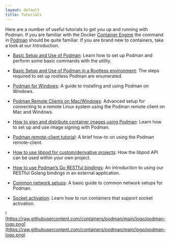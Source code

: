 ```yaml
---
layout: default
title: Tutorials
---
```


Here are a number of useful tutorials to get you up and running with Podman. If you are familiar with the Docker [Container Engine](https://developers.redhat.com/blog/2018/02/22/container-terminology-practical-introduction/#h.6yt1ex5wfo3l) the command in [Podman](http://podman.io) should be quite familiar. If you are brand new to containers, take a look at our Introduction.

*   [Basic Setup and Use of Podman](https://github.com/containers/podman/blob/main/docs/tutorials/podman_tutorial.md): Learn how to set up Podman and perform some basic commands with the utility.
    
*   [Basic Setup and Use of Podman in a Rootless environment](https://github.com/containers/podman/blob/main/docs/tutorials/rootless_tutorial.md): The steps required to set up rootless Podman are enumerated.
    
*   [Podman for Windows](https://github.com/containers/podman/blob/main/docs/tutorials/podman-for-windows.md): A guide to installing and using Podman on Windows.
    
*   [Podman Remote Clients on Mac/Windows](https://github.com/containers/podman/blob/main/docs/tutorials/mac_win_client.md): Advanced setup for connecting to a remote Linux system using the Podman remote client on Mac and Windows.
    
*   [How to sign and distribute container images using Podman](https://github.com/containers/podman/blob/main/docs/tutorials/image_signing.md): Learn how to set up and use image signing with Podman.
    
*   [Podman remote-client tutorial](https://github.com/containers/podman/blob/main/docs/tutorials/remote_client.md): A brief how-to on using the Podman remote-client.
    
*   [How to use libpod for custom/derivative projects](https://github.com/containers/podman/blob/main/docs/tutorials/podman-derivative-api.md): How the libpod API can be used within your own project.
    
*   [How to use Podman’s Go RESTful bindings](https://github.com/containers/podman/tree/main/pkg/bindings): An introduction to using our RESTful Golang bindings in an external application.
    
*   [Common network setups](https://github.com/containers/podman/blob/main/docs/tutorials/basic_networking.md): A basic guide to common network setups for Podman.
    
*   [Socket activation](https://github.com/containers/podman/blob/main/docs/tutorials/socket_activation.md): Learn how to run containers that support socket activation.
    

![https://raw.githubusercontent.com/containers/podman/main/logo/podman-logo.png](https://raw.githubusercontent.com/containers/podman/main/logo/podman-logo.png)
